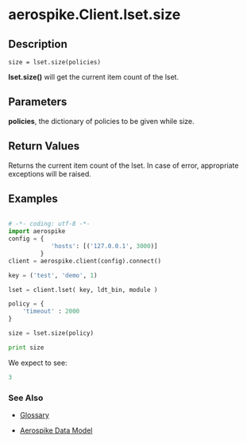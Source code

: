 
# aerospike.Client.lset.size

## Description

```
size = lset.size(policies)
```
**lset.size()** will get the current item count of the lset.    

## Parameters

**policies**, the dictionary of policies to be given while size.   

## Return Values
Returns the current item count of the lset. In case of error, appropriate exceptions will be raised.

## Examples

```python

# -*- coding: utf-8 -*-
import aerospike
config = {
            'hosts': [('127.0.0.1', 3000)]
         }
client = aerospike.client(config).connect()

key = ('test', 'demo', 1)

lset = client.lset( key, ldt_bin, module )

policy = {
    'timeout' : 2000
}

size = lset.size(policy)

print size


```

We expect to see:

```python
3
```



### See Also



- [Glossary](http://www.aerospike.com/docs/guide/glossary.html)

- [Aerospike Data Model](http://www.aerospike.com/docs/architecture/data-model.html)
